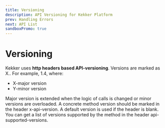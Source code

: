```yaml
---
title: Versioning
description: API Versioning for Kekker Platform
prev: Handling Errors
next: API List
sandboxPromo: true
---
```


# Versioning

Kekker uses **http headers based API-versioning**. Versions are marked as X.. For example, 1.4, where:
* X-major version
* Y-minor version

Major version is extended when the logic of calls is changed or minor versions are overloaded. 
A concrete method version should be marked in the header x-api-version. A default version is used if the header is blank. 
You can get a list of versions supported by the method in the header api-supported-versions.
